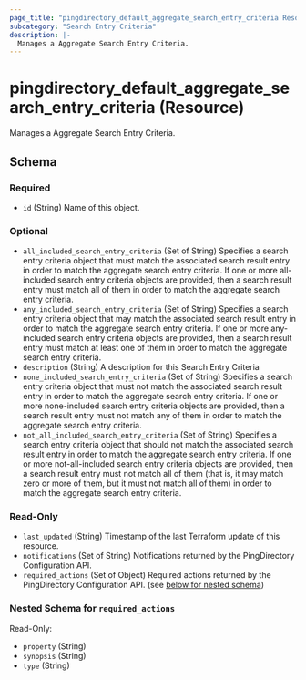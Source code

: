 ```yaml
---
page_title: "pingdirectory_default_aggregate_search_entry_criteria Resource - terraform-provider-pingdirectory"
subcategory: "Search Entry Criteria"
description: |-
  Manages a Aggregate Search Entry Criteria.
---
```


# pingdirectory_default_aggregate_search_entry_criteria (Resource)

Manages a Aggregate Search Entry Criteria.



<!-- schema generated by tfplugindocs -->
## Schema

### Required

- `id` (String) Name of this object.

### Optional

- `all_included_search_entry_criteria` (Set of String) Specifies a search entry criteria object that must match the associated search result entry in order to match the aggregate search entry criteria. If one or more all-included search entry criteria objects are provided, then a search result entry must match all of them in order to match the aggregate search entry criteria.
- `any_included_search_entry_criteria` (Set of String) Specifies a search entry criteria object that may match the associated search result entry in order to match the aggregate search entry criteria. If one or more any-included search entry criteria objects are provided, then a search result entry must match at least one of them in order to match the aggregate search entry criteria.
- `description` (String) A description for this Search Entry Criteria
- `none_included_search_entry_criteria` (Set of String) Specifies a search entry criteria object that must not match the associated search result entry in order to match the aggregate search entry criteria. If one or more none-included search entry criteria objects are provided, then a search result entry must not match any of them in order to match the aggregate search entry criteria.
- `not_all_included_search_entry_criteria` (Set of String) Specifies a search entry criteria object that should not match the associated search result entry in order to match the aggregate search entry criteria. If one or more not-all-included search entry criteria objects are provided, then a search result entry must not match all of them (that is, it may match zero or more of them, but it must not match all of them) in order to match the aggregate search entry criteria.

### Read-Only

- `last_updated` (String) Timestamp of the last Terraform update of this resource.
- `notifications` (Set of String) Notifications returned by the PingDirectory Configuration API.
- `required_actions` (Set of Object) Required actions returned by the PingDirectory Configuration API. (see [below for nested schema](#nestedatt--required_actions))

<a id="nestedatt--required_actions"></a>
### Nested Schema for `required_actions`

Read-Only:

- `property` (String)
- `synopsis` (String)
- `type` (String)



